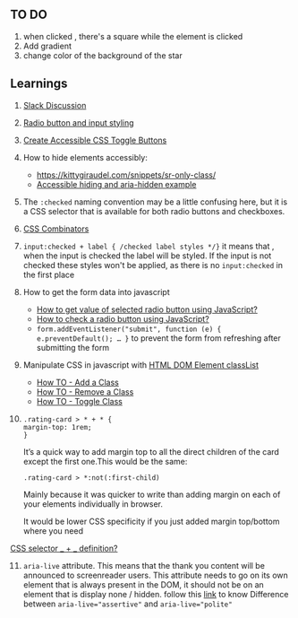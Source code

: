 ## TO DO

1. when clicked , there's a square while the element is clicked
2. Add gradient
3. change color of the background of the star

## Learnings

1.  [Slack Discussion](https://frontendmentor.slack.com/archives/CCYHFT85B/p1667034423797659)
2.  [Radio button and input styling](https://moderncss.dev/pure-css-custom-styled-radio-buttons/)
3.  [Create Accessible CSS Toggle Buttons](https://www.youtube.com/watch?v=N8BZvfRD_eU)
4.  How to hide elements accessibly:

    - https://kittygiraudel.com/snippets/sr-only-class/
    - [Accessible hiding and aria-hidden example](<https://a11y-guidelines.orange.com/en/web/components-examples/accessible-hiding/#:~:text=The%20conventional%20way%20is%20to,by%20Assistive%20technologies%20(AT)>)

5.  The `:checked` naming convention may be a little confusing here, but it is a CSS selector that is available for both radio buttons and checkboxes.
6.  [CSS Combinators](https://www.w3schools.com/css/css_combinators.asp)
7.  `input:checked + label { /checked label styles */}` it means that , when the input is checked the label will be styled. If the input is not checked these styles won't be applied, as there is no `input:checked` in the first place
8.  How to get the form data into javascript
    - [How to get value of selected radio button using JavaScript?](https://www.geeksforgeeks.org/how-to-get-value-of-selected-radio-button-using-javascript/)
    - [How to check a radio button using JavaScript?](<https://www.javatpoint.com/how-to-check-a-radio-button-using-javascript#:~:text=Get%20the%20value%20of%20selected%20radio%20button%3A%20querySelector()&text=Remember%20you%20need%20to%20specify,the%20group%20of%20radio%20buttons.>)
    - `form.addEventListener("submit", function (e) { e.preventDefault(); … }` to prevent the form from refreshing after submitting the form
9.  Manipulate CSS in javascript with [HTML DOM Element classList](https://www.w3schools.com/jsref/prop_element_classlist.asp)
    - [How TO - Add a Class](https://www.w3schools.com/howto/howto_js_add_class.asp)
    - [How TO - Remove a Class](https://www.w3schools.com/howto/howto_js_remove_class.asp)
    - [How TO - Toggle Class](https://www.w3schools.com/howto/howto_js_toggle_class.asp)
10.     .rating-card > * + * {
        margin-top: 1rem;
        }

    It’s a quick way to add margin top to all the direct children of the card except the first one.This would be the same:

        .rating-card > *:not(:first-child)

    Mainly because it was quicker to write than adding margin on each of your elements individually in browser.

    It would be lower CSS specificity if you just added margin top/bottom where you need

[CSS selector _ + _ definition?](https://stackoverflow.com/questions/29989318/css-selector-definition/29989441#29989441)

11. `aria-live` attribute. This means that the thank you content will be announced to screenreader users. This attribute needs to go on its own element that is always present in the DOM, it should not be on an element that is display none / hidden.
    follow this [link](https://stackoverflow.com/questions/27546070/difference-between-aria-live-assertive-and-aria-live-polite) to know Difference between `aria-live="assertive"` and `aria-live="polite"`
